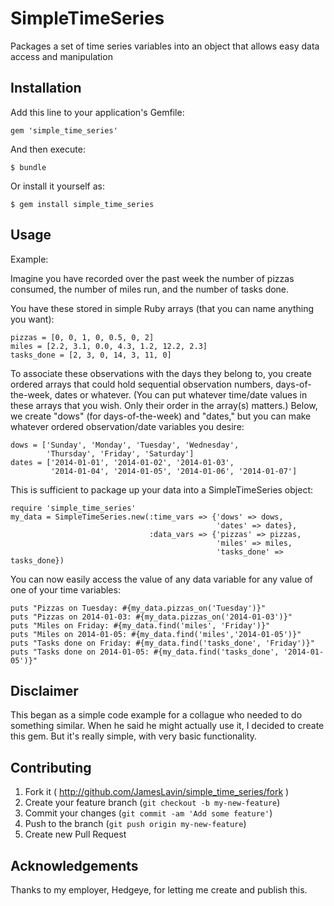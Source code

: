 # SimpleTimeSeries

Packages a set of time series variables into an object that allows easy data access and manipulation

## Installation

Add this line to your application's Gemfile:

    gem 'simple_time_series'

And then execute:

    $ bundle

Or install it yourself as:

    $ gem install simple_time_series

## Usage

Example:

Imagine you have recorded over the past week the number of pizzas consumed, the number of miles run, and the number of tasks done.

You have these stored in simple Ruby arrays (that you can name anything you want):

    pizzas = [0, 0, 1, 0, 0.5, 0, 2]
    miles = [2.2, 3.1, 0.0, 4.3, 1.2, 12.2, 2.3]
    tasks_done = [2, 3, 0, 14, 3, 11, 0]

To associate these observations with the days they belong to, you create ordered arrays that could hold sequential observation numbers, days-of-the-week, dates or whatever. (You can put whatever time/date values in these arrays that you wish. Only their order in the array(s) matters.) Below, we create "dows" (for days-of-the-week) and "dates," but you can make whatever ordered observation/date variables you desire:

    dows = ['Sunday', 'Monday', 'Tuesday', 'Wednesday',
            'Thursday', 'Friday', 'Saturday']
    dates = ['2014-01-01', '2014-01-02', '2014-01-03',
             '2014-01-04', '2014-01-05', '2014-01-06', '2014-01-07']

This is sufficient to package up your data into a SimpleTimeSeries object:

    require 'simple_time_series'
    my_data = SimpleTimeSeries.new(:time_vars => {'dows' => dows,
                                                  'dates' => dates},
                                   :data_vars => {'pizzas' => pizzas,
                                                  'miles' => miles,
                                                  'tasks_done' => tasks_done})

You can now easily access the value of any data variable for any value of one of your time variables:

    puts "Pizzas on Tuesday: #{my_data.pizzas_on('Tuesday')}"
    puts "Pizzas on 2014-01-03: #{my_data.pizzas_on('2014-01-03')}"
    puts "Miles on Friday: #{my_data.find('miles', 'Friday')}"
    puts "Miles on 2014-01-05: #{my_data.find('miles','2014-01-05')}"
    puts "Tasks done on Friday: #{my_data.find('tasks_done', 'Friday')}"
    puts "Tasks done on 2014-01-05: #{my_data.find('tasks_done', '2014-01-05')}"

## Disclaimer

This began as a simple code example for a collague who needed to do something similar. When he said he might actually use it, I decided to create this gem. But it's really simple, with very basic functionality.

## Contributing

1. Fork it ( http://github.com/JamesLavin/simple_time_series/fork )
2. Create your feature branch (`git checkout -b my-new-feature`)
3. Commit your changes (`git commit -am 'Add some feature'`)
4. Push to the branch (`git push origin my-new-feature`)
5. Create new Pull Request

## Acknowledgements

Thanks to my employer, Hedgeye, for letting me create and publish this.
